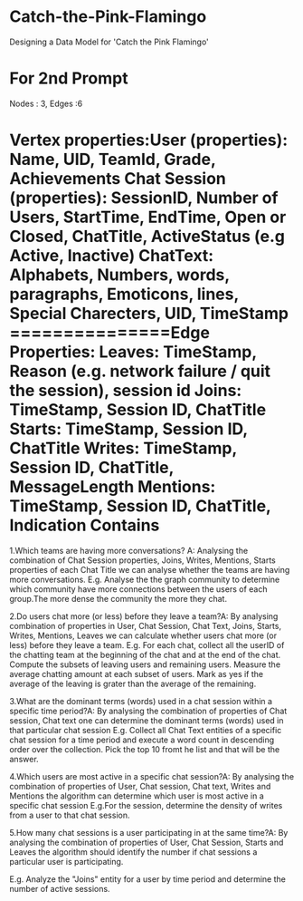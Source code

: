 # Catch-the-Pink-Flamingo
Designing a Data Model for 'Catch the Pink Flamingo'

# For 2nd Prompt 




Nodes : 3, Edges :6

Vertex properties:User (properties): Name, UID, TeamId, Grade, Achievements
Chat Session (properties): SessionID, Number of Users, StartTime, EndTime, Open or Closed, ChatTitle, ActiveStatus (e.g Active, Inactive)
ChatText: Alphabets, Numbers, words, paragraphs, Emoticons, lines, Special Charecters, UID, TimeStamp
===============Edge Properties:
Leaves: TimeStamp, Reason (e.g. network failure / quit the session), session id 
Joins: TimeStamp, Session ID, ChatTitle
Starts: TimeStamp, Session ID, ChatTitle
Writes: TimeStamp, Session ID, ChatTitle, MessageLength
Mentions: TimeStamp, Session ID, ChatTitle, Indication
Contains
=================
1.Which teams are having more conversations? A: Analysing the combination of Chat Session properties, Joins, Writes, Mentions, Starts properties of each Chat Title we can analyse whether the teams are having more conversations.
E.g. Analyse the the graph community to determine which community have more connections between the users of each group.The more dense the community the more they chat.

2.Do users chat more (or less) before they leave a team?A: By analysing combination of properties in User, Chat Session, Chat Text, Joins, Starts, Writes, Mentions, Leaves we can calculate whether users chat more (or less) before they leave a team.
E.g. For each chat, collect all the userID of the chatting team at the beginning of the chat and at the end of the chat. Compute the subsets of leaving users and remaining users. Measure the average chatting amount at each subset of users. Mark as yes if the average of the leaving is grater than the average of the remaining.

3.What are the dominant terms (words) used in a chat session within a specific time period?A: By analysing the combination of properties of Chat session, Chat text one can determine the dominant terms (words) used in that particular chat session
E.g. Collect all Chat Text entities of a specific chat session  for a time period and execute a word count in descending order over the collection. Pick the top 10 fromt he list and that will be the answer.

4.Which users are most active in a specific chat session?A: By analysing the combination of properties of User, Chat session, Chat text, Writes and Mentions the algorithm can determine which user is most active in a specific chat session
E.g.For the session, determine the density of writes from a user to that chat session. 

5.How many chat sessions is a user participating in at the same time?A: By analysing the combination of properties of User, Chat Session, Starts and Leaves the algorithm should identify the number if chat sessions a particular user is participating.


E.g. Analyze the "Joins" entity for a user by time period and determine the number of active sessions.
